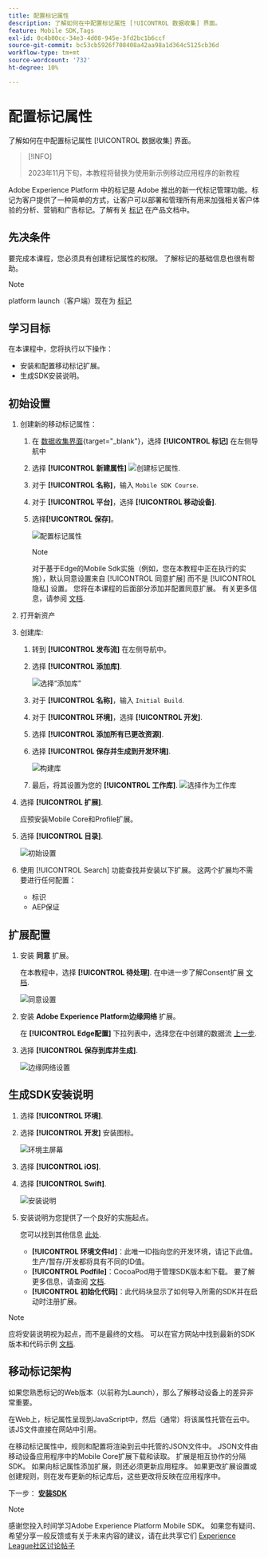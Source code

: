 ```yaml
---
title: 配置标记属性
description: 了解如何在中配置标记属性 [!UICONTROL 数据收集] 界面。
feature: Mobile SDK,Tags
exl-id: 0c4b00cc-34e3-4d08-945e-3fd2bc1b6ccf
source-git-commit: bc53cb5926f708408a42aa98a1d364c5125cb36d
workflow-type: tm+mt
source-wordcount: '732'
ht-degree: 10%

---
```


# 配置标记属性

了解如何在中配置标记属性 [!UICONTROL 数据收集] 界面。

>[!INFO]
>
> 2023年11月下旬，本教程将替换为使用新示例移动应用程序的新教程

Adobe Experience Platform 中的标记是 Adobe 推出的新一代标记管理功能。标记为客户提供了一种简单的方式，让客户可以部署和管理所有用来加强相关客户体验的分析、营销和广告标记。了解有关 [标记](https://experienceleague.adobe.com/docs/experience-platform/tags/home.html) 在产品文档中。

## 先决条件

要完成本课程，您必须具有创建标记属性的权限。 了解标记的基础信息也很有帮助。

>[!NOTE]
>
> platform launch（客户端）现在为 [标记](https://experienceleague.adobe.com/docs/experience-platform/tags/home.html?lang=en)

## 学习目标

在本课程中，您将执行以下操作：

* 安装和配置移动标记扩展。
* 生成SDK安装说明。

## 初始设置

1. 创建新的移动标记属性：
   1. 在 [数据收集界面](https://experience.adobe.com/data-collection/){target="_blank"}，选择 **[!UICONTROL 标记]** 在左侧导航中
   1. 选择 **[!UICONTROL 新建属性]**
      ![创建标记属性](assets/mobile-tags-new-property.png).
   1. 对于 **[!UICONTROL 名称]**，输入 `Mobile SDK Course`.
   1. 对于 **[!UICONTROL 平台]**，选择 **[!UICONTROL 移动设备]**.
   1. 选择&#x200B;**[!UICONTROL 保存]**。

      ![配置标记属性](assets/mobile-tags-property-config.png)

      >[!NOTE]
      >
      > 对于基于Edge的Mobile Sdk实施（例如，您在本教程中正在执行的实施），默认同意设置来自 [!UICONTROL 同意扩展] 而不是 [!UICONTROL 隐私] 设置。 您将在本课程的后面部分添加并配置同意扩展。 有关更多信息，请参阅 [文档](https://developer.adobe.com/client-sdks/documentation/privacy-and-gdpr/).


1. 打开新资产
1. 创建库:

   1. 转到 **[!UICONTROL 发布流]** 在左侧导航中。
   1. 选择 **[!UICONTROL 添加库]**.

      ![选择“添加库”](assets/mobile-tags-create-library.png)

   1. 对于 **[!UICONTROL 名称]**，输入 `Initial Build`.
   1. 对于 **[!UICONTROL 环境]**，选择 **[!UICONTROL 开发]**.
   1. 选择  **[!UICONTROL 添加所有已更改资源]**.
   1. 选择 **[!UICONTROL 保存并生成到开发环境]**.

      ![构建库](assets/mobile-tags-save-library.png)

   1. 最后，将其设置为您的 **[!UICONTROL 工作库]**.
      ![选择作为工作库](assets/mobile-tags-working-library.png)
1. 选择 **[!UICONTROL 扩展]**.

   应预安装Mobile Core和Profile扩展。

1. 选择 **[!UICONTROL 目录]**.

   ![初始设置](assets/mobile-tags-starting.png)

1. 使用 [!UICONTROL Search] 功能查找并安装以下扩展。 这两个扩展均不需要进行任何配置：
   * 标识
   * AEP保证

## 扩展配置

1. 安装 **同意** 扩展。

   在本教程中，选择 **[!UICONTROL 待处理]**. 在中进一步了解Consent扩展 [文档](https://developer.adobe.com/client-sdks/documentation/consent-for-edge-network/).

   ![同意设置](assets/mobile-tags-extension-consent.png)

1. 安装 **Adobe Experience Platform边缘网络** 扩展。

   在 **[!UICONTROL Edge配置]** 下拉列表中，选择您在中创建的数据流 [上一步](create-datastream.md).

1. 选择 **[!UICONTROL 保存到库并生成]**.

   ![边缘网络设置](assets/mobile-tags-extension-edge.png)


## 生成SDK安装说明

1. 选择 **[!UICONTROL 环境]**.

1. 选择 **[!UICONTROL 开发]** 安装图标。

   ![环境主屏幕](assets/mobile-tags-environments.png)

1. 选择 **[!UICONTROL iOS]**.

1. 选择 **[!UICONTROL Swift]**.

   ![安装说明](assets/mobile-tags-install-instructions.png)

1. 安装说明为您提供了一个良好的实施起点。

   您可以找到其他信息 [此处](https://developer.adobe.com/client-sdks/documentation/getting-started/get-the-sdk/).

   * **[!UICONTROL 环境文件Id]**：此唯一ID指向您的开发环境，请记下此值。 生产/暂存/开发都将具有不同的ID值。
   * **[!UICONTROL Podfile]**：CocoaPod用于管理SDK版本和下载。 要了解更多信息，请查阅 [文档](https://cocoapods.org/).
   * **[!UICONTROL 初始化代码]**：此代码块显示了如何导入所需的SDK并在启动时注册扩展。

>[!NOTE]
>应将安装说明视为起点，而不是最终的文档。 可以在官方网站中找到最新的SDK版本和代码示例 [文档](https://developer.adobe.com/client-sdks/documentation/).

## 移动标记架构

如果您熟悉标记的Web版本（以前称为Launch），那么了解移动设备上的差异非常重要。

在Web上，标记属性呈现到JavaScript中，然后（通常）将该属性托管在云中。 该JS文件直接在网站中引用。

在移动标记属性中，规则和配置将渲染到云中托管的JSON文件中。 JSON文件由移动设备应用程序中的Mobile Core扩展下载和读取。 扩展是相互协作的分隔SDK。 如果向标记属性添加扩展，则还必须更新应用程序。 如果更改扩展设置或创建规则，则在发布更新的标记库后，这些更改将反映在应用程序中。

下一步： **[安装SDK](install-sdks.md)**

>[!NOTE]
>
>感谢您投入时间学习Adobe Experience Platform Mobile SDK。 如果您有疑问、希望分享一般反馈或有关于未来内容的建议，请在此共享它们 [Experience League社区讨论帖子](https://experienceleaguecommunities.adobe.com/t5/adobe-experience-platform-data/tutorial-discussion-implement-adobe-experience-cloud-in-mobile/td-p/443796)